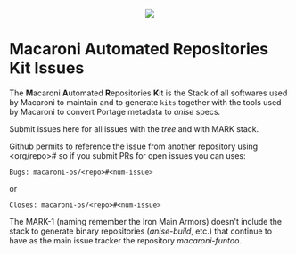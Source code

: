 <p align="center">
  <img src="https://github.com/macaroni-os/macaroni-site/blob/master/site/static/images/logo.png">
</p>

# **M**acaroni **A**utomated **R**epositories **K**it Issues

The **M**acaroni **A**utomated **R**epositories **K**it is the Stack
of all softwares used by Macaroni to maintain and to generate `kits` together
with the tools used by Macaroni to convert Portage metadata to *anise* specs.

Submit issues here for all issues with the *tree* and with MARK stack.

Github permits to reference the issue from another repository using
<org/repo>#<num-issue> so if you submit PRs for open issues you can
uses:

```
Bugs: macaroni-os/<repo>#<num-issue>
```

or

```
Closes: macaroni-os/<repo>#<num-issue>
```

The MARK-1 (naming remember the Iron Main Armors) doesn't include the stack to
generate binary repositories (*anise-build*, etc.) that continue to have as the main
issue tracker the repository *macaroni-funtoo*.
